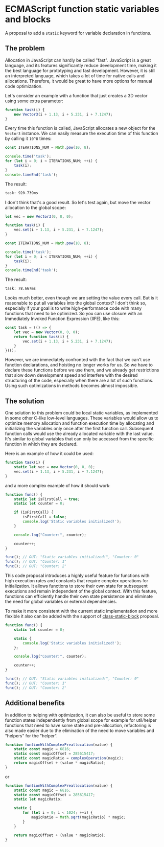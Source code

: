 # ECMAScript function static variables and blocks
A proposal to add a `static` keyword for variable declaration in functions.

## The problem
Allocation in JavaScript can hardly be called "fast". JavaScript is a great language, and its features significantly reduce development time, making it the best language for prototyping and fast development. However, it is still an interpreted language, which takes a lot of time for native calls and allocations. Therefore, it would be great to have more options for manual code optimization.

Let's consider an example with a function that just creates a 3D vector using some extra parameter:

```javascript
function task(i) {
    new Vector3(i + 1.13, i + 5.231, i + 7.1247);
}
```

Every time this function is called, JavaScript allocates a new object for the `Vector3` instance. We can easily measure the execution time of this function by calling it `10^8` times:

```javascript
const ITERATIONS_NUM = Math.pow(10, 8);

console.time('task');
for (let i = 0; i < ITERATIONS_NUM; ++i) {
    task(i);
}
console.timeEnd('task');
```

The result:
```Bash
task: 920.739ms
```

I don't think that's a good result. So let's test again, but move the vector allocation to the global scope:

```javascript
let vec = new Vector3(0, 0, 0);

function task(i) {
    vec.set(i + 1.13, i + 5.231, i + 7.1247);
}

const ITERATIONS_NUM = Math.pow(10, 8);

console.time('task');
for (let i = 0; i < ITERATIONS_NUM; ++i) {
    task(i);
}
console.timeEnd('task');
```

The result:
```bash
task: 78.667ms
```

Looks much better, even though we are setting the value every call. But is it reasonable to put all variables into the global context? I don't think so, especially if your goal is to write high-performance code with many functions that need to be optimized. So you can use closure with an Immediately Invoked Function Expression (IIFE), like this:
```javascript
const task = (() => {
    let vec = new Vector(0, 0, 0);
    return function task(i) {
        vec.set(i + 1.13, i + 5.231, i + 7.1247);
    }
})();
```

However, we are immediately confronted with the fact that we can't use function declarations, and hoisting no longer works for us. So we have to declare these functions before we use them, and we already get restrictions that slow down development speed and interfere with the desired structuring of the code, especially when there are a lot of such functions. Using such optimizations in methods becomes almost impossible.

## The solution
One solution to this problem could be local static variables, as implemented in some other C-like low-level languages. These variables would allow us to optimize memory allocation and function execution time by allocating and initializing the variables only once after the first function call. Subsequent function calls would use the already allocated variable with the last value. It's similar to global variables that can only be accessed from the specific function in which they are declared.

Here is an example of how it could be used:

```javascript
function task(i) {
    static let vec = new Vector(0, 0, 0);
    vec.set(i + 1.13, i + 5.231, i + 7.1247);
}
```

and a more complex example of how it should work:

```javascript
function func() {
    static let isFirstCall = true;
    static let counter = 0;

    if (isFirstCall) {
        isFirstCall = false;
        console.log('Static variables initialized!');
    }

    console.log("Counter:", counter);

    counter++;
}

func(); // OUT: "Static variables initialized!", "Counter: 0"
func(); // OUT: "Counter: 1"
func(); // OUT: "Counter: 2"
```

This code proposal introduces a highly useful feature for functions with high execution rates and constants that require complex operations for initialization. It allows functions to store their own state for subsequent executions and remain independent of the global context. With this feature, functions can efficiently handle their own state persistence and eliminate the need for global variables or external dependencies.

To make it more consistent with the current static implementation and more flexible it also can be added with the support of [class-static-block](https://github.com/tc39/proposal-class-static-block) proposal.

```javascript
function func() {
    static let counter = 0;

    static {
        console.log('Static variables initialized!');
    };

    console.log("Counter:", counter);

    counter++;
}

func(); // OUT: "Static variables initialized!", "Counter: 0"
func(); // OUT: "Counter: 1"
func(); // OUT: "Counter: 2"
```

## Additional benefits
In addition to helping with optimization, it can also be useful to store some function states independently from global scope for example for util/helper functions that need to have some state and pre-allocation, refactoring is also made easier due to the elimination of the need to move variables and "helpers" for the "helper".

```javascript
function funtionWithComplexPreallocation(value) {
    static const magic = 6816;
    static const magicOffset = 285615417;
    static const magicRatio = complexOperation(magic);
    return magicOffset + (value * magicRatio);   
}
```

or 

```javascript
function funtionWithComplexPreallocation(value) {
    static const magic = 6816;
    static const magicOffset = 285615417;
    static let magicRatio;

    static {
        for (let i = 0; i < 1024; ++i) {
            magicRatio = Math.sqrt(magicRatio) * magic;
        }
    }

    return magicOffset + (value * magicRatio);   
}
```
